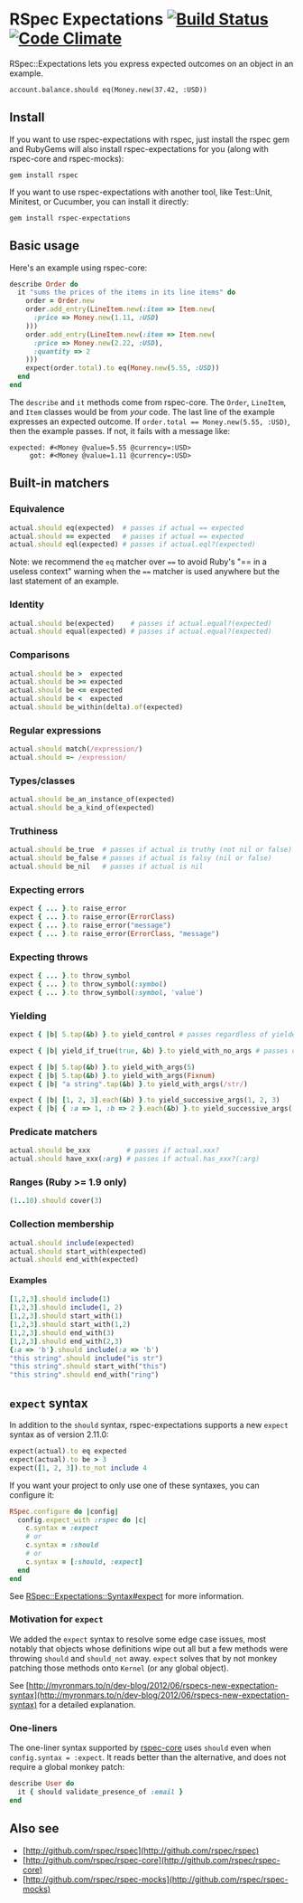 # RSpec Expectations [![Build Status](https://secure.travis-ci.org/rspec/rspec-expectations.png?branch=master)](http://travis-ci.org/rspec/rspec-expectations) [![Code Climate](https://codeclimate.com/github/rspec/rspec-expectations.png)](https://codeclimate.com/github/rspec/rspec-expectations)

RSpec::Expectations lets you express expected outcomes on an object in an
example.

    account.balance.should eq(Money.new(37.42, :USD))

## Install

If you want to use rspec-expectations with rspec, just install the rspec gem
and RubyGems will also install rspec-expectations for you (along with
rspec-core and rspec-mocks):

    gem install rspec

If you want to use rspec-expectations with another tool, like Test::Unit,
Minitest, or Cucumber, you can install it directly:

    gem install rspec-expectations

## Basic usage

Here's an example using rspec-core:

```ruby
describe Order do
  it "sums the prices of the items in its line items" do
    order = Order.new
    order.add_entry(LineItem.new(:item => Item.new(
      :price => Money.new(1.11, :USD)
    )))
    order.add_entry(LineItem.new(:item => Item.new(
      :price => Money.new(2.22, :USD),
      :quantity => 2
    )))
    expect(order.total).to eq(Money.new(5.55, :USD))
  end
end
```

The `describe` and `it` methods come from rspec-core.  The `Order`, `LineItem`,
and `Item` classes would be from _your_ code. The last line of the example
expresses an expected outcome. If `order.total == Money.new(5.55, :USD)`, then
the example passes. If not, it fails with a message like:

    expected: #<Money @value=5.55 @currency=:USD>
         got: #<Money @value=1.11 @currency=:USD>

## Built-in matchers

### Equivalence

```ruby
actual.should eq(expected)  # passes if actual == expected
actual.should == expected   # passes if actual == expected
actual.should eql(expected) # passes if actual.eql?(expected)
```

Note: we recommend the `eq` matcher over `==` to avoid Ruby's "== in a
useless context" warning when the `==` matcher is used anywhere but the
last statement of an example.

### Identity

```ruby
actual.should be(expected)    # passes if actual.equal?(expected)
actual.should equal(expected) # passes if actual.equal?(expected)
```

### Comparisons

```ruby
actual.should be >  expected
actual.should be >= expected
actual.should be <= expected
actual.should be <  expected
actual.should be_within(delta).of(expected)
```

### Regular expressions

```ruby
actual.should match(/expression/)
actual.should =~ /expression/
```

### Types/classes

```ruby
actual.should be_an_instance_of(expected)
actual.should be_a_kind_of(expected)
```

### Truthiness

```ruby
actual.should be_true  # passes if actual is truthy (not nil or false)
actual.should be_false # passes if actual is falsy (nil or false)
actual.should be_nil   # passes if actual is nil
```

### Expecting errors

```ruby
expect { ... }.to raise_error
expect { ... }.to raise_error(ErrorClass)
expect { ... }.to raise_error("message")
expect { ... }.to raise_error(ErrorClass, "message")
```

### Expecting throws

```ruby
expect { ... }.to throw_symbol
expect { ... }.to throw_symbol(:symbol)
expect { ... }.to throw_symbol(:symbol, 'value')
```

### Yielding

```ruby
expect { |b| 5.tap(&b) }.to yield_control # passes regardless of yielded args

expect { |b| yield_if_true(true, &b) }.to yield_with_no_args # passes only if no args are yielded

expect { |b| 5.tap(&b) }.to yield_with_args(5)
expect { |b| 5.tap(&b) }.to yield_with_args(Fixnum)
expect { |b| "a string".tap(&b) }.to yield_with_args(/str/)

expect { |b| [1, 2, 3].each(&b) }.to yield_successive_args(1, 2, 3)
expect { |b| { :a => 1, :b => 2 }.each(&b) }.to yield_successive_args([:a, 1], [:b, 2])
```

### Predicate matchers

```ruby
actual.should be_xxx         # passes if actual.xxx?
actual.should have_xxx(:arg) # passes if actual.has_xxx?(:arg)
```

### Ranges (Ruby >= 1.9 only)

```ruby
(1..10).should cover(3)
```

### Collection membership

```ruby
actual.should include(expected)
actual.should start_with(expected)
actual.should end_with(expected)
```

#### Examples

```ruby
[1,2,3].should include(1)
[1,2,3].should include(1, 2)
[1,2,3].should start_with(1)
[1,2,3].should start_with(1,2)
[1,2,3].should end_with(3)
[1,2,3].should end_with(2,3)
{:a => 'b'}.should include(:a => 'b')
"this string".should include("is str")
"this string".should start_with("this")
"this string".should end_with("ring")
```

## `expect` syntax

In addition to the `should` syntax, rspec-expectations supports
a new `expect` syntax as of version 2.11.0:

```ruby
expect(actual).to eq expected
expect(actual).to be > 3
expect([1, 2, 3]).to_not include 4
```

If you want your project to only use one of these syntaxes, you can
configure it:

```ruby
RSpec.configure do |config|
  config.expect_with :rspec do |c|
    c.syntax = :expect
    # or
    c.syntax = :should
    # or
    c.syntax = [:should, :expect]
  end
end
```

See
[RSpec::Expectations::Syntax#expect](http://rubydoc.info/gems/rspec-expectations/RSpec/Expectations/Syntax:expect)
for more information.

### Motivation for `expect`

We added the `expect` syntax to resolve some edge case issues, most notably
that objects whose definitions wipe out all but a few methods were throwing
`should` and `should_not` away. `expect` solves that by not monkey patching
those methods onto `Kernel` (or any global object).

See
[http://myronmars.to/n/dev-blog/2012/06/rspecs-new-expectation-syntax](http://myronmars.to/n/dev-blog/2012/06/rspecs-new-expectation-syntax)
for a detailed explanation.

### One-liners

The one-liner syntax supported by
[rspec-core](http://rubydoc.info/gems/rspec-core)  uses `should` even when
`config.syntax = :expect`. It reads better than the alternative, and does not
require a global monkey patch:

```ruby
describe User do
  it { should validate_presence_of :email }
end
```

## Also see

* [http://github.com/rspec/rspec](http://github.com/rspec/rspec)
* [http://github.com/rspec/rspec-core](http://github.com/rspec/rspec-core)
* [http://github.com/rspec/rspec-mocks](http://github.com/rspec/rspec-mocks)
